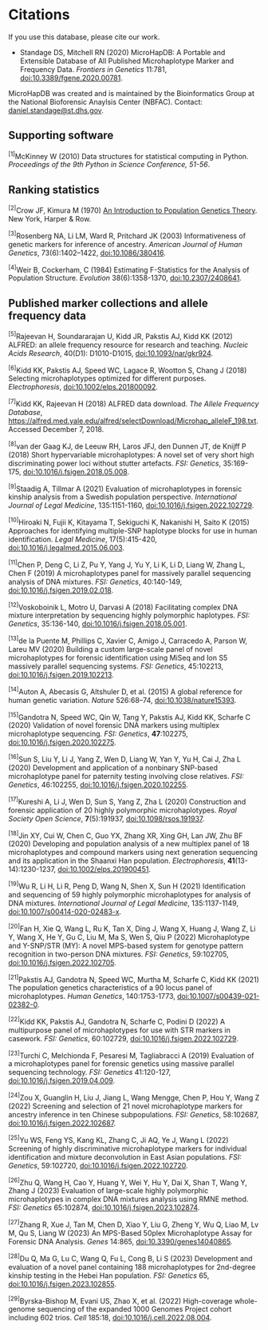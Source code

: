 # Citations

If you use this database, please cite our work.

- Standage DS,  Mitchell RN (2020) MicroHapDB: A Portable and Extensible Database of All Published Microhaplotype Marker and Frequency Data. *Frontiers in Genetics* 11:781, [doi:10.3389/fgene.2020.00781](https://doi.org/10.3389/fgene.2020.00781).

MicroHapDB was created and is maintained by the Bioinformatics Group at the National Bioforensic Anaylsis Center (NBFAC).
Contact: daniel.standage@st.dhs.gov.


## Supporting software

<sup>[1]</sup>McKinney W (2010) Data structures for statistical computing in Python. *Proceedings of the 9th Python in Science Conference, 51-56*.

## Ranking statistics

<sup>[2]</sup>Crow JF, Kimura M (1970) <u>An Introduction to Population Genetics Theory</u>. New York, Harper & Row.

<sup>[3]</sup>Rosenberg NA, Li LM, Ward R, Pritchard JK (2003) Informativeness of genetic markers for inference of ancestry. *American Journal of Human Genetics*, 73(6):1402–1422, [doi:10.1086/380416](https://doi.org/10.1086/380416).

<sup>[4]</sup>Weir B, Cockerham, C (1984) Estimating F-Statistics for the Analysis of Population Structure. *Evolution* 38(6):1358-1370, [doi:10.2307/2408641](https://doi.org/10.2307/2408641).

## Published marker collections and allele frequency data

<sup>[5]</sup>Rajeevan H, Soundararajan U, Kidd JR, Pakstis AJ, Kidd KK (2012) ALFRED: an allele frequency resource for research and teaching. *Nucleic Acids Research*, 40(D1): D1010-D1015, [doi:10.1093/nar/gkr924](https://doi.org/10.1093/nar/gkr924).

<sup>[6]</sup>Kidd KK, Pakstis AJ, Speed WC, Lagace R, Wootton S, Chang J (2018) Selecting microhaplotypes optimized for different purposes. *Electrophoresis*, [doi:10.1002/elps.201800092](https://doi.org/10.1002/elps.201800092).

<sup>[7]</sup>Kidd KK, Rajeevan H (2018) ALFRED data download. *The Allele Frequency Database*, https://alfred.med.yale.edu/alfred/selectDownload/Microhap_alleleF_198.txt. Accessed December 7, 2018.

<sup>[8]</sup>van der Gaag KJ, de Leeuw RH, Laros JFJ, den Dunnen JT, de Knijff P (2018) Short hypervariable microhaplotypes: A novel set of very short high discriminating power loci without stutter artefacts. *FSI: Genetics*, 35:169-175, [doi:10.1016/j.fsigen.2018.05.008](https://doi.org/10.1016/j.fsigen.2018.05.008).

<sup>[9]</sup>Staadig A, Tillmar A (2021) Evaluation of microhaplotypes in forensic kinship analysis from a Swedish population perspective. *International Journal of Legal Medicine*, 135:1151-1160, [doi:10.1016/j.fsigen.2022.102729](https://10.1016/j.fsigen.2022.102729).

<sup>[10]</sup>Hiroaki N, Fujii K, Kitayama T, Sekiguchi K, Nakanishi H, Saito K (2015) Approaches for identifying multiple-SNP haplotype blocks for use in human identification. *Legal Medicine*, 17(5):415-420, [doi:10.1016/j.legalmed.2015.06.003](https://doi.org/10.1016/j.legalmed.2015.06.003).

<sup>[11]</sup>Chen P, Deng C, Li Z, Pu Y, Yang J, Yu Y, Li K, Li D, Liang W, Zhang L, Chen F (2019) A microhaplotypes panel for massively parallel sequencing analysis of DNA mixtures. *FSI: Genetics*, 40:140-149, [doi:10.1016/j.fsigen.2019.02.018](https://doi.org/10.1016/j.fsigen.2019.02.018).

<sup>[12]</sup>Voskoboinik L, Motro U, Darvasi A (2018) Facilitating complex DNA mixture interpretation by sequencing highly polymorphic haplotypes. *FSI: Genetics*, 35:136-140, [doi:10.1016/j.fsigen.2018.05.001](https://doi.org/10.1016/j.fsigen.2018.05.001).

<sup>[13]</sup>de la Puente M, Phillips C, Xavier C, Amigo J, Carracedo A, Parson W, Lareu MV (2020) Building a custom large-scale panel of novel microhaplotypes for forensic identification using MiSeq and Ion S5 massively parallel sequencing systems. *FSI: Genetics*, 45:102213, [doi:10.1016/j.fsigen.2019.102213](https://doi.org/10.1016/j.fsigen.2019.102213).

<sup>[14]</sup>Auton A, Abecasis G, Altshuler D, et al. (2015) A global reference for human genetic variation. *Nature* 526:68–74, [doi:10.1038/nature15393](https://doi.org/10.1038/nature15393).

<sup>[15]</sup>Gandotra N, Speed WC, Qin W, Tang Y, Pakstis AJ, Kidd KK, Scharfe C (2020) Validation of novel forensic DNA markers using multiplex microhaplotype sequencing. *FSI: Genetics*, **47**:102275, [doi:10.1016/j.fsigen.2020.102275](https://doi.org/10.1016/j.fsigen.2020.102275).

<sup>[16]</sup>Sun S, Liu Y, Li J, Yang Z, Wen D, Liang W, Yan Y, Yu H, Cai J, Zha L (2020) Development and application of a nonbinary SNP-based microhaplotype panel for paternity testing involving close relatives. *FSI: Genetics*, 46:102255, [doi:10.1016/j.fsigen.2020.102255](https://doi.org/10.1016/j.fsigen.2020.102255).

<sup>[17]</sup>Kureshi A, Li J, Wen D, Sun S, Yang Z, Zha L (2020) Construction and forensic application of 20 highly polymorphic microhaplotypes. *Royal Society Open Science*, **7**(5):191937, [doi:10.1098/rsos.191937](https://doi.org/10.1098/rsos.191937).

<sup>[18]</sup>Jin XY, Cui W, Chen C, Guo YX, Zhang XR, Xing GH, Lan JW, Zhu BF (2020) Developing and population analysis of a new multiplex panel of 18 microhaplotypes and compound markers using next generation sequencing and its application in the Shaanxi Han population. *Electrophoresis*, **41**(13-14):1230-1237, [doi:10.1002/elps.201900451](https://doi.org/10.1002/elps.201900451).

<sup>[19]</sup>Wu R, Li H, Li R, Peng D, Wang N, Shen X, Sun H (2021) Identification and sequencing of 59 highly polymorphic microhaplotypes for analysis of DNA mixtures. *International Journal of Legal Medicine*, 135:1137-1149, [doi:10.1007/s00414-020-02483-x](https://doi.org/10.1007/s00414-020-02483-x).

<sup>[20]</sup>Fan H, Xie Q, Wang L, Ru K, Tan X, Ding J, Wang X, Huang J, Wang Z, Li Y, Wang X, He Y, Gu C, Liu M, Ma S, Wen S, Qiu P (2022) Microhaplotype and Y-SNP/STR (MY): A novel MPS-based system for genotype pattern recognition in two-person DNA mixtures. *FSI: Genetics*, 59:102705, [doi:10.1016/j.fsigen.2022.102705](https://doi.org/10.1016/j.fsigen.2022.102705).

<sup>[21]</sup>Pakstis AJ, Gandotra N, Speed WC, Murtha M, Scharfe C, Kidd KK (2021) The population genetics characteristics of a 90 locus panel of microhaplotypes. *Human Genetics*, 140:1753-1773, [doi:10.1007/s00439-021-02382-0](https://doi.org/10.1007/s00439-021-02382-0).

<sup>[22]</sup>Kidd KK, Pakstis AJ, Gandotra N, Scharfe C, Podini D (2022) A multipurpose panel of microhaplotypes for use with STR markers in casework. *FSI: Genetics*, 60:102729, [doi:10.1016/j.fsigen.2022.102729](https://doi.org/10.1016/j.fsigen.2022.102729).

<sup>[23]</sup>Turchi C, Melchionda F, Pesaresi M, Tagliabracci A (2019) Evaluation of a microhaplotypes panel for forensic genetics using massive parallel sequencing technology. *FSI: Genetics* 41:120-127, [doi:10.1016/j.fsigen.2019.04.009](https://doi.org/10.1016/j.fsigen.2019.04.009).

<sup>[24]</sup>Zou X, Guanglin H, Liu J, Jiang L, Wang Mengge, Chen P, Hou Y, Wang Z (2022) Screening and selection of 21 novel microhaplotype markers for ancestry inference in ten Chinese subpopulations. *FSI: Genetics*, 58:102687, [doi:10.1016/j.fsigen.2022.102687](https://doi.org/10.1016/j.fsigen.2022.102687).

<sup>[25]</sup>Yu WS, Feng YS, Kang KL, Zhang C, Ji AQ, Ye J, Wang L (2022) Screening of highly discriminative microhaplotype markers for individual identification and mixture deconvolution in East Asian populations. *FSI: Genetics*, 59:102720, [doi:10.1016/j.fsigen.2022.102720](https://doi.org/10.1016/j.fsigen.2022.102720).

<sup>[26]</sup>Zhu Q, Wang H, Cao Y, Huang Y, Wei Y, Hu Y, Dai X, Shan T, Wang Y, Zhang J (2023) Evaluation of large-scale highly polymorphic microhaplotypes in complex DNA mixtures analysis using RMNE method. *FSI: Genetics* 65:102874, [doi:10.1016/j.fsigen.2023.102874](https://doi.org/10.1016/j.fsigen.2023.102874).

<sup>[27]</sup>Zhang R, Xue J, Tan M, Chen D, Xiao Y, Liu G, Zheng Y, Wu Q, Liao M, Lv M, Qu S, Liang W (2023) An MPS-Based 50plex Microhaplotype Assay for Forensic DNA Analysis. *Genes* 14:865, [doi:10.3390/genes14040865](https://doi.org/10.3390/genes14040865).

<sup>[28]</sup>Du Q, Ma G, Lu C, Wang Q, Fu L, Cong B, Li S (2023) Development and evaluation of a novel panel containing 188 microhaplotypes for 2nd-degree kinship testing in the Hebei Han population. *FSI: Genetics* 65, [doi:10.1016/j.fsigen.2023.102855](https://doi.org/10.1016/j.fsigen.2023.102855).

<sup>[29]</sup>Byrska-Bishop M, Evani US, Zhao X, et al. (2022) High-coverage whole-genome sequencing of the expanded 1000 Genomes Project cohort including 602 trios. *Cell* 185:18, [doi:10.1016/j.cell.2022.08.004](https://doi.org/10.1016/j.cell.2022.08.004).
